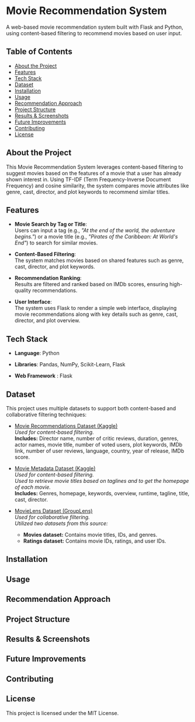 # Movie Recommendation System


A web-based movie recommendation system built with Flask and Python, using content-based filtering to recommend movies based on user input.

## Table of Contents

- [About the Project](#about-the-project)
- [Features](#features)
- [Tech Stack](#tech-stack)
- [Dataset](#dataset)
- [Installation](#installation)
- [Usage](#usage)
- [Recommendation Approach](#recommendation-approach)
- [Project Structure](#project-structure)
- [Results & Screenshots](#results--screenshots)
- [Future Improvements](#future-improvements)
- [Contributing](#contributing)
- [License](#license)

## About the Project
This Movie Recommendation System leverages content-based filtering to suggest movies based on the features of a movie that a user has already shown interest in. Using TF-IDF (Term Frequency-Inverse Document Frequency) and cosine similarity, the system compares movie attributes like genre, cast, director, and plot keywords to recommend similar titles.

## Features

- **Movie Search by Tag or Title**:  
  Users can input a tag (e.g., *"At the end of the world, the adventure begins."*) or a movie title (e.g., *"Pirates of the Caribbean: At World's End"*) to search for similar movies.

- **Content-Based Filtering**:  
  The system matches movies based on shared features such as genre, cast, director, and plot keywords.

- **Recommendation Ranking**:  
  Results are filtered and ranked based on IMDb scores, ensuring high-quality recommendations.

- **User Interface**:  
  The system uses Flask to render a simple web interface, displaying movie recommendations along with key details such as genre, cast, director, and plot overview.

## Tech Stack

- **Language**: Python

- **Libraries**: Pandas, NumPy, Scikit-Learn, Flask

- **Web Framework** : Flask

## Dataset

This project uses multiple datasets to support both content-based and collaborative filtering techniques:

- [Movie Recommendations Dataset (Kaggle)](https://www.kaggle.com/datasets/sreenathkk/movie-recommendations)  
  *Used for content-based filtering.*  
  **Includes:** Director name, number of critic reviews, duration, genres, actor names, movie title, number of voted users, plot keywords, IMDb link, number of user reviews, language, country, year of release, IMDb score.

- [Movie Metadata Dataset (Kaggle)](https://www.kaggle.com/datasets/brtej1/movie-metadata-csv)  
  *Used for content-based filtering.*  
  *Used to retrieve movie titles based on taglines and to get the homepage of each movie.*  
  **Includes:** Genres, homepage, keywords, overview, runtime, tagline, title, cast, director.

- [MovieLens Dataset (GroupLens)](https://grouplens.org/datasets/movielens/)  
  *Used for collaborative filtering.*  
  *Utilized two datasets from this source:*  
  - **Movies dataset:** Contains movie titles, IDs, and genres.  
  - **Ratings dataset:** Contains movie IDs, ratings, and user IDs.


## Installation

## Usage

## Recommendation Approach

## Project Structure

## Results & Screenshots

## Future Improvements

## Contributing

## License
This project is licensed under the MIT License.
